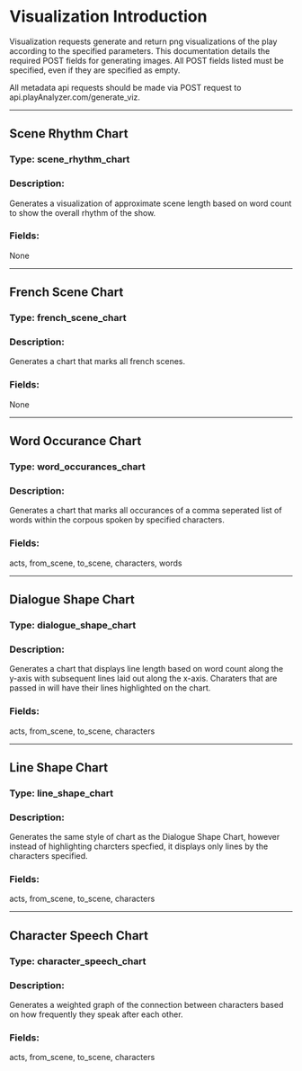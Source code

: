 # Visualization Introduction
Visualization requests generate and return png visualizations of the play according to the specified parameters.  This documentation details the required POST fields for generating images.  All POST fields listed must be specified, even if they are specified as empty.

All metadata api requests should be made via POST request to api.playAnalyzer.com/generate_viz.  

-----
## Scene Rhythm Chart
### Type: scene\_rhythm\_chart<br>

### Description:<br>
Generates a visualization of approximate scene length based on word count to show the overall rhythm of the show.

### Fields:<br>
None

-----
## French Scene Chart
### Type: french\_scene\_chart<br>

### Description:<br>
Generates a chart that marks all french scenes.

### Fields:<br>
None

-----
## Word Occurance Chart
### Type: word\_occurances\_chart<br>

### Description:<br>
Generates a chart that marks all occurances of a comma seperated list of words within the corpous spoken by specified characters.

### Fields:<br>
acts, from_scene, to_scene, characters, words

-----
## Dialogue Shape Chart
### Type: dialogue\_shape\_chart<br>

### Description:<br>
Generates a chart that displays line length based on word count along the y-axis with subsequent lines laid out along the x-axis.  Charaters that are passed in will have their lines highlighted on the chart.

### Fields:<br>
acts, from_scene, to_scene, characters

-----
## Line Shape Chart
### Type: line\_shape\_chart<br>

### Description:<br>
Generates the same style of chart as the Dialogue Shape Chart, however instead of highlighting charcters specfied, it displays only lines by the characters specified.

### Fields:<br>
acts, from_scene, to_scene, characters

-----
## Character Speech Chart
### Type: character\_speech_chart<br>

### Description:<br>
Generates a weighted graph of the connection between characters based on how frequently they speak after each other.

### Fields:<br>
acts, from_scene, to_scene, characters